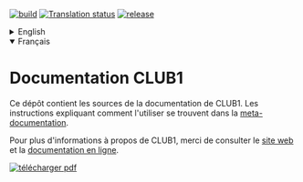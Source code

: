 [![build][buildimg]][buildurl]
[![Translation status][transimg]][transurl]
[![release][releaseimg]][releaseurl]

<details>
<summary>English</summary>

CLUB1 documentation
===================

This repository contains the CLUB1's documentation's sources.
Instructions about how to use it can be found in the
[meta-documentation](https://club1.fr/docs/en/interne/meta-doc.html).

For more information about CLUB1, please check the [website](https://club1.fr/english/)
and the [online documentation](https://club1.fr/docs/en/).
  
[![download pdf](https://img.shields.io/badge/download-pdf-red)](https://club1.fr/docs/en/club1-en-latest.pdf)

</details>

<details open>
<summary>Français</summary>

Documentation CLUB1
===================

Ce dépôt contient les sources de la documentation de CLUB1.
Les instructions expliquant comment l'utiliser se trouvent dans la
[meta-documentation](https://club1.fr/docs/fr/interne/meta-doc.html).

Pour plus d'informations à propos de CLUB1, merci de consulter le [site web](https://club1.fr/)
et la [documentation en ligne](https://club1.fr/docs/fr/).

[![télécharger pdf](https://img.shields.io/badge/télécharger-pdf-red)](https://club1.fr/docs/fr/club1-fr-latest.pdf)

</details>


[buildimg]: https://github.com/club-1/docs/actions/workflows/deploy.yml/badge.svg
[buildurl]: https://github.com/club-1/docs/actions/workflows/deploy.yml
[transimg]: https://hosted.weblate.org/widgets/club-1/en/docs/svg-badge.svg
[transurl]: https://hosted.weblate.org/projects/club-1/docs/
[releaseimg]: https://img.shields.io/badge/dynamic/yaml?color=informational&label=release&query=%24.release&url=https%3A%2F%2Fclub1.fr%2Fdocs%2Fmetadata.yaml
[releaseurl]: https://club1.fr/docs/
